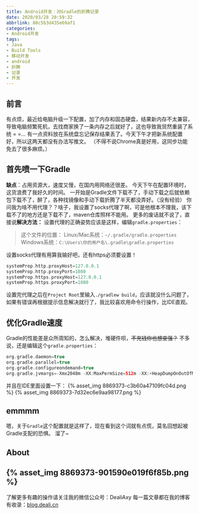 ```yaml
---
title: Android开发：对Gradle的折腾记录
date: 2020/03/28 20:59:32
abbrlink: 88c5b3d435e69af1
categories:
- Android开发
tags:
- Java
- Build Tools
- 移动开发
- android
- 折腾
- 记录
- 开发
---
```

## 前言
有点烦，最近给电脑升级一下配置，加了内存和固态硬盘，结果新内存不太兼容，导致电脑频繁死机，去找商家换了一条内存之后就好了，这也导致我贸然重装了系统 = =... 有一点资料放在系统盘忘记保存结果丢了。今天下午才把新系统配置好，所以这两天都没有办法写推文。
（不得不说Chrome真是好用，这同步功能免去了很多麻烦。）

## 首先喷一下Gradle
**缺点**：占用资源大，速度又慢，在国内用网络还很差。
今天下午在配置环境时，这货浪费了我好久的时间。
一开始是Gradle文件下载不了，手动下载之后就依赖包下载不了，醉了，各种找镜像和手动下载折腾了半天都没弄好。（没有经验）
你问我为啥不用代理？？啥子，我设置了socks代理了啊，可是他根本不理我，该下载不了的地方还是下载不了，maven仓库照样不能用。
更多的废话就不说了，直接说**解决方法：**
设置代理的正确姿势应该是这样，编辑`gradle.properties`：

>这个文件的位置：
Linux/Mac系统：`~/.gradle/gradle.properties`
Windows系统：`C:\Users\你的用户名\.gradle\gradle.properties`

设置socks代理有用算我输好吧，还有https必须要设置！
```gradle
systemProp.http.proxyHost=127.0.0.1
systemProp.http.proxyPort=1080
systemProp.https.proxyHost=127.0.0.1
systemProp.https.proxyPort=1080
```
设置完代理之后在`Project Root`里输入`./gradlew build`，应该就没什么问题了，如果有错误再根据提示信息解决就行了，我比较喜欢用命令行操作，比IDE直观。

## 优化Gradle速度
Gradle的性能差是众所周知的，怎么解决，堆硬件呗，~~不充钱你也想变强？~~
不多说，还是编辑这个`gradle.properties`：
```gradle
org.gradle.daemon=true
org.gradle.parallel=true
org.gradle.configureondemand=true
org.gradle.jvmargs=-Xmx2048m -XX:MaxPermSize=512m -XX:+HeapDumpOnOutOfMemoryError -Dfile.encoding=UTF-8
```
并且在IDE里面设置一下：
{% asset_img 8869373-c3b60a47109fc04d.png %}
{% asset_img 8869373-7d32ec6e9aa98177.png %}

## emmmm
嗯，关于`Gradle`这个配置就是这样了，现在看到这个词就有点慌，莫名回想起被Gradle支配的恐惧。
溜了~


## About
{% asset_img 8869373-901590e019f6f85b.png %}
---------------
了解更多有趣的操作请关注我的微信公众号：DealiAxy
每一篇文章都在我的博客有收录：[blog.deali.cn](http://blog.deali.cn)
